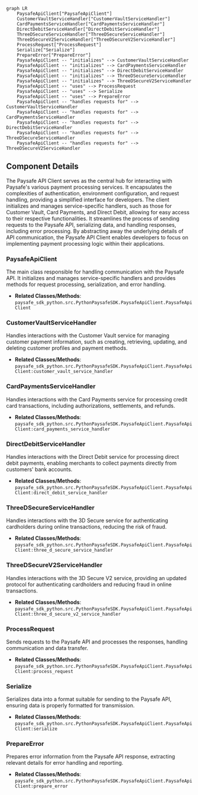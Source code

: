```mermaid
graph LR
    PaysafeApiClient["PaysafeApiClient"]
    CustomerVaultServiceHandler["CustomerVaultServiceHandler"]
    CardPaymentsServiceHandler["CardPaymentsServiceHandler"]
    DirectDebitServiceHandler["DirectDebitServiceHandler"]
    ThreeDSecureServiceHandler["ThreeDSecureServiceHandler"]
    ThreeDSecureV2ServiceHandler["ThreeDSecureV2ServiceHandler"]
    ProcessRequest["ProcessRequest"]
    Serialize["Serialize"]
    PrepareError["PrepareError"]
    PaysafeApiClient -- "initializes" --> CustomerVaultServiceHandler
    PaysafeApiClient -- "initializes" --> CardPaymentsServiceHandler
    PaysafeApiClient -- "initializes" --> DirectDebitServiceHandler
    PaysafeApiClient -- "initializes" --> ThreeDSecureServiceHandler
    PaysafeApiClient -- "initializes" --> ThreeDSecureV2ServiceHandler
    PaysafeApiClient -- "uses" --> ProcessRequest
    PaysafeApiClient -- "uses" --> Serialize
    PaysafeApiClient -- "uses" --> PrepareError
    PaysafeApiClient -- "handles requests for" --> CustomerVaultServiceHandler
    PaysafeApiClient -- "handles requests for" --> CardPaymentsServiceHandler
    PaysafeApiClient -- "handles requests for" --> DirectDebitServiceHandler
    PaysafeApiClient -- "handles requests for" --> ThreeDSecureServiceHandler
    PaysafeApiClient -- "handles requests for" --> ThreeDSecureV2ServiceHandler
```

## Component Details

The Paysafe API Client serves as the central hub for interacting with Paysafe's various payment processing services. It encapsulates the complexities of authentication, environment configuration, and request handling, providing a simplified interface for developers. The client initializes and manages service-specific handlers, such as those for Customer Vault, Card Payments, and Direct Debit, allowing for easy access to their respective functionalities. It streamlines the process of sending requests to the Paysafe API, serializing data, and handling responses, including error processing. By abstracting away the underlying details of API communication, the Paysafe API Client enables developers to focus on implementing payment processing logic within their applications.

### PaysafeApiClient
The main class responsible for handling communication with the Paysafe API. It initializes and manages service-specific handlers and provides methods for request processing, serialization, and error handling.
- **Related Classes/Methods**: `paysafe_sdk_python.src.PythonPaysafeSDK.PaysafeApiClient.PaysafeApiClient`

### CustomerVaultServiceHandler
Handles interactions with the Customer Vault service for managing customer payment information, such as creating, retrieving, updating, and deleting customer profiles and payment methods.
- **Related Classes/Methods**: `paysafe_sdk_python.src.PythonPaysafeSDK.PaysafeApiClient.PaysafeApiClient:customer_vault_service_handler`

### CardPaymentsServiceHandler
Handles interactions with the Card Payments service for processing credit card transactions, including authorizations, settlements, and refunds.
- **Related Classes/Methods**: `paysafe_sdk_python.src.PythonPaysafeSDK.PaysafeApiClient.PaysafeApiClient:card_payments_service_handler`

### DirectDebitServiceHandler
Handles interactions with the Direct Debit service for processing direct debit payments, enabling merchants to collect payments directly from customers' bank accounts.
- **Related Classes/Methods**: `paysafe_sdk_python.src.PythonPaysafeSDK.PaysafeApiClient.PaysafeApiClient:direct_debit_service_handler`

### ThreeDSecureServiceHandler
Handles interactions with the 3D Secure service for authenticating cardholders during online transactions, reducing the risk of fraud.
- **Related Classes/Methods**: `paysafe_sdk_python.src.PythonPaysafeSDK.PaysafeApiClient.PaysafeApiClient:three_d_secure_service_handler`

### ThreeDSecureV2ServiceHandler
Handles interactions with the 3D Secure V2 service, providing an updated protocol for authenticating cardholders and reducing fraud in online transactions.
- **Related Classes/Methods**: `paysafe_sdk_python.src.PythonPaysafeSDK.PaysafeApiClient.PaysafeApiClient:three_d_secure_v2_service_handler`

### ProcessRequest
Sends requests to the Paysafe API and processes the responses, handling communication and data transfer.
- **Related Classes/Methods**: `paysafe_sdk_python.src.PythonPaysafeSDK.PaysafeApiClient.PaysafeApiClient:process_request`

### Serialize
Serializes data into a format suitable for sending to the Paysafe API, ensuring data is properly formatted for transmission.
- **Related Classes/Methods**: `paysafe_sdk_python.src.PythonPaysafeSDK.PaysafeApiClient.PaysafeApiClient:serialize`

### PrepareError
Prepares error information from the Paysafe API response, extracting relevant details for error handling and reporting.
- **Related Classes/Methods**: `paysafe_sdk_python.src.PythonPaysafeSDK.PaysafeApiClient.PaysafeApiClient:prepare_error`
